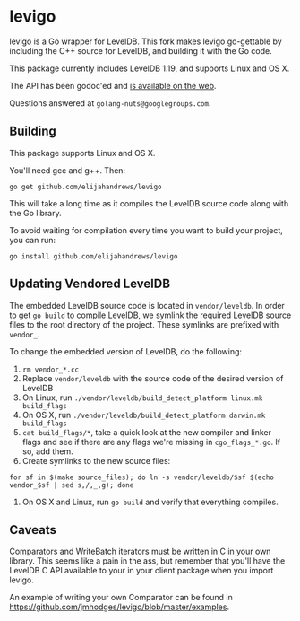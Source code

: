 # levigo

levigo is a Go wrapper for LevelDB. This fork makes levigo go-gettable by
including the C++ source for LevelDB, and building it with the Go code.

This package currently includes LevelDB 1.19, and supports Linux and OS X.

The API has been godoc'ed and [is available on the
web](http://godoc.org/github.com/jmhodges/levigo).

Questions answered at `golang-nuts@googlegroups.com`.

## Building

This package supports Linux and OS X.

You'll need gcc and g++. Then:

`go get github.com/elijahandrews/levigo`

This will take a long time as it compiles the LevelDB source code along with the
Go library.

To avoid waiting for compilation every time you want to build your project, you can run:

`go install github.com/elijahandrews/levigo`

## Updating Vendored LevelDB

The embedded LevelDB source code is located in `vendor/leveldb`. In order to get
`go build` to compile LevelDB, we symlink the required LevelDB source files to
the root directory of the project. These symlinks are prefixed with `vendor_`.

To change the embedded version of LevelDB, do the following:

1. `rm vendor_*.cc`
1. Replace `vendor/leveldb` with the source code of the desired version of LevelDB
1. On Linux, run `./vendor/leveldb/build_detect_platform linux.mk build_flags`
1. On OS X, run `./vendor/leveldb/build_detect_platform darwin.mk build_flags`
1. `cat build_flags/*`, take a quick look at the new compiler and linker flags
   and see if there are any flags we're missing in `cgo_flags_*.go`. If so, add
   them.
1. Create symlinks to the new source files:
```
for sf in $(make source_files); do ln -s vendor/leveldb/$sf $(echo vendor_$sf | sed s,/,_,g); done
```
1. On OS X and Linux, run `go build` and verify that everything compiles.

## Caveats

Comparators and WriteBatch iterators must be written in C in your own
library. This seems like a pain in the ass, but remember that you'll have the
LevelDB C API available to your in your client package when you import levigo.

An example of writing your own Comparator can be found in
<https://github.com/jmhodges/levigo/blob/master/examples>.
